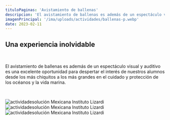 ```yaml
---
tituloPaginas: 'Avistamiento de ballenas'
descripcion: 'El avistamiento de ballenas es además de un espectáculo visual y auditivo es una excelente oportunidad para...'
imagenPrincipal: '/ima/uploads/actividades/ballenas-p.webp'
date: 2023-02-11
---
```


## Una experiencia inolvidable

<br>

El avistamiento de ballenas es además de un espectáculo visual y auditivo es una excelente oportunidad para despertar el interés de nuestros alumnos desde los más chiquitos a los más grandes en el cuidado y protección de los océanos y la vida marina. 



<br>

![actividadesolución Mexicana Instituto Lizardi](/ima/uploads/actividades/ballenas-1.webp)
![actividadesolución Mexicana Instituto Lizardi](/ima/uploads/actividades/ballenas-2.webp)
![actividadesolución Mexicana Instituto Lizardi](/ima/uploads/actividades/ballenas-3.webp)


